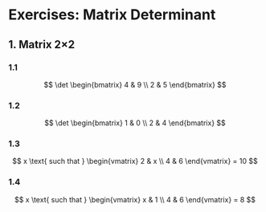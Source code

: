# Exercises: Matrix Determinant

## 1. Matrix 2×2

### 1.1

$$
\det \begin{bmatrix}
4 & 9
\\
2 & 5
\end{bmatrix}
$$

### 1.2

$$
\det \begin{bmatrix}
1 & 0
\\
2 & 4
\end{bmatrix}
$$

### 1.3

$$
x \text{ such that } \begin{vmatrix}
2 & x
\\
4 & 6
\end{vmatrix} = 10
$$

### 1.4

$$
x \text{ such that } \begin{vmatrix}
x & 1
\\
4 & 6
\end{vmatrix} = 8
$$
